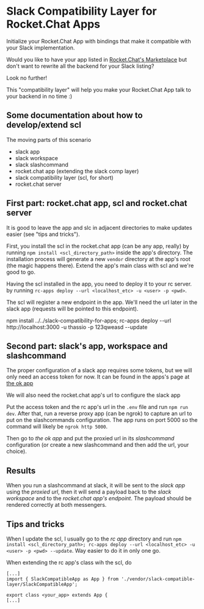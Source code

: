 # Slack Compatibility Layer for Rocket.Chat Apps

Initialize your Rocket.Chat App with bindings that make it compatible with your Slack implementation.

Would you like to have your app listed in [Rocket.Chat's Marketplace](https://rocket.chat/marketplace) but don't want to rewrite all the backend for your Slack listing?

Look no further!

This "compatibility layer" will help you make your Rocket.Chat App talk to your backend in no time :)

## Some documentation about how to develop/extend scl

The moving parts of this scenario

- slack app
- slack workspace
- slack slashcommand
- rocket.chat app (extending the slack comp layer)
- slack compatibility layer (scl, for short)
- rocket.chat server

## First part: rocket.chat app, scl and rocket.chat server

It is good to leave the app and slc in adjacent directories to make updates
easier (see "tips and tricks").

First, you install the scl in the rocket.chat app (can be any app, really) by
running `npm install <scl_directory_path>` inside the app's directory. The
installation process will generate a new `vendor` directory at the app's root
(the magic happens there). Extend the app's main class with scl and we're good
to go.

Having the scl installed in the app, you need to deploy it to your rc server.
by running `rc-apps deploy --url <localhost_etc> -u <user> -p <pwd>`.

The scl will register a new endpoint in the app. We'll need the url later in
the slack app (requests will be pointed to this endpoint).

npm install ../../slack-compatibility-for-apps;
rc-apps deploy --url http://localhost:3000 -u thassio -p 123qweasd --update

## Second part: slack's app, workspace and slashcommand

The proper configuration of a slack app requires some tokens, but we will only
need an access token for now. It can be found in the apps's page at
[the ok app](https://api.slack.com/apps/A014QAU2NQ0)

We will also need the rocket.chat app's url to configure the slack app

Put the access token and the rc app's url in the `.env` file and run
`npm run dev`. After that, run a reverse proxy app (can be ngrok) to capture
an url to put on the slashcommands configuration. The app runs on port 5000 so
the command will likely be `ngrok http 5000`.

Then go to *the ok app* and put the proxied url in its _slashcommand_
configuration (or create a new slashcommand and then add the url, your choice).

## Results

When you run a slashcommand at slack, it will be sent to the _slack app_ using
the _proxied url_, then it will send a payload back to the _slack workspace_
and to the _rocket.chat app's endpoint_. The payload should be rendered
correctly at both messengers.


## Tips and tricks

When I update the scl, I usually go to the _rc app_ directory and run
`npm install <scl_directory_path>; rc-apps deploy --url <localhost_etc> -u <user> -p <pwd> --update`.
Way easier to do it in only one go.

When extending the rc app's class wih the scl, do
```
[...]
import { SlackCompatibleApp as App } from './vendor/slack-compatible-layer/SlackCompatibleApp';

export class <your_app> extends App {
[...]
```
